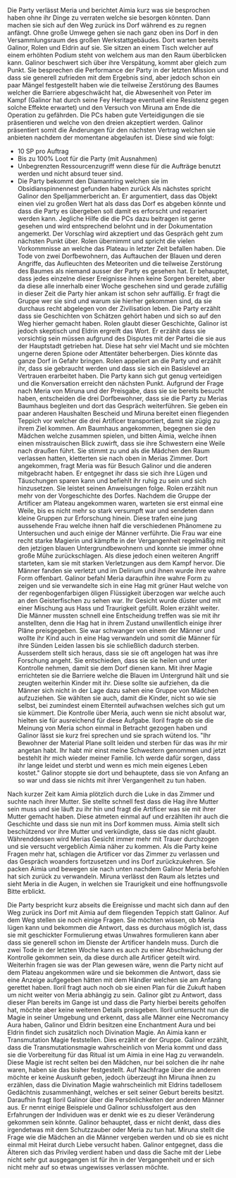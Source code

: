 Die Party verlässt Meria und berichtet Aimia kurz was sie besprochen haben ohne ihr Dinge zu verraten welche sie besorgen könnten. Dann machen sie sich auf den Weg zurück ins Dorf während es zu regnen anfängt.
Ohne große Umwege gehen sie nach ganz oben ins Dorf in den Versammlungsraum des großen Werkstattgebäudes. Dort warten bereits Galinor, Rolen und Eldrin auf sie. Sie sitzen an einem Tisch welcher auf einem erhöhten Podium steht von welchem aus man den Raum überblicken kann.
Galinor beschwert sich über ihre Verspätung, kommt aber gleich zum Punkt.
Sie besprechen die Performance der Party in der letzten Mission und dass sie generell zufrieden mit dem Ergebnis sind, aber jedoch schon ein paar Mängel festgestellt haben wie die teilweise Zerstörung des Baumes welcher die Barriere abgeschwächt hat, die Abwesenheit von Peter im Kampf (Galinor hat durch seine Fey Heritage eventuell eine Resistenz gegen solche Effekte erwartet) und den Versuch von Miruna am Ende die Operation zu gefährden. Die PCs haben gute Verteidigungen die sie präsentieren und welche von den dreien akzeptiert werden.
Galinor präsentiert somit die Änderungen für den nächsten Vertrag welchen sie anbieten nachdem der momentane abgelaufen ist. Diese sind wie folgt:
- 10 SP pro Auftrag
- Bis zu 100% Loot für die Party (mit Ausnahmen)
- Unbegrenzten Ressourcenzugriff wenn diese für die Aufträge benutzt werden und nicht absurd teuer sind.
- Die Party bekommt den Diamantring welchen sie im Obsidianspinnennest gefunden haben zurück
Als nächstes spricht Galinor den Spelljammerbericht an. Er argumentiert, dass das Objekt einen viel zu großen Wert hat als dass das Dorf es abgeben könnte und dass die Party es übergeben soll damit es erforscht und repariert werden kann. Jegliche Hilfe die die PCs dazu beitragen ist gerne gesehen und wird entsprechend belohnt und in der Dokumentation angemerkt.
Der Vorschlag wird akzeptiert und das Gespräch geht zum nächsten Punkt über.
Rolen übernimmt und spricht die vielen Vorkommnisse an welche das Plateau in letzter Zeit befallen haben. Die Tode von zwei Dorfbewohnern, das Auftauchen der Blauen und deren Angriffe, das Aufleuchten des Meteoriten und die teilweise Zerstörung des Baumes als niemand ausser der Party es gesehen hat. Er behauptet, dass jedes einzelne dieser Ereignisse ihnen keine Sorgen bereitet, aber da diese alle innerhalb einer Woche geschehen sind und gerade zufällig in dieser Zeit die Party hier ankam ist schon sehr auffällig. Er fragt die Gruppe wer sie sind und warum sie hierher gekommen sind, da sie durchaus recht abgelegen von der Zivilisation leben.
Die Party erzählt dass sie Geschichten von Schätzen gehört haben und sich so auf den Weg hierher gemacht haben. Rolen glaubt dieser Geschichte, Galinor ist jedoch skeptisch und Eldrin ergreift das Wort. Er erzählt dass sie vorsichtig sein müssen aufgrund des Disputes mit der Partei die sie aus der Hauptstadt getrieben hat. Diese hat sehr viel Macht und sie möchten ungerne deren Spione oder Attentäter beherbergen. Dies könnte das ganze Dorf in Gefahr bringen.
Rolen appeliert an die Party und erzählt ihr, dass sie gebraucht werden und dass sie sich ein Basislevel an Vertrauen erarbeitet haben. Die Party kann sich gut genug verteidigen und die Konversation erreicht den nächsten Punkt.
Aufgrund der Frage nach Meria von Miruna und der Preisgabe, dass sie sie bereits besucht haben, entscheiden die drei Dorfbewohner, dass sie die Party zu Merias Baumhaus begleiten und dort das Gespräch weiterführen.
Sie geben ein paar anderen Haushalten Bescheid und Miruna bereitet einen fliegenden Teppich vor welcher die drei Artificer transportiert, damit sie zügig zu ihrem Ziel kommen.
Am Baumhaus angekommen, begegnen sie den Mädchen welche zusammen spielen, und bitten Aimia, welche ihnen einen misstrauischen Blick zuwirft, dass sie ihre Schwestern eine Weile nach draußen führt. Sie stimmt zu und als die Mädchen den Raum verlassen hatten, kletterten sie nach oben in Merias Zimmer.
Dort angekommen, fragt Meria was für Besuch Galinor und die anderen mitgebracht haben. Er entgegnet ihr dass sie sich ihre Lügen und Täuschungen sparen kann und befiehlt ihr ruhig zu sein und sich hinzusetzen. Sie leistet seinen Anweisungen folge.
Rolen erzählt nun mehr von der Vorgeschichte des Dorfes.
Nachdem die Gruppe der Artificer am Plateau angekommen waren, warteten sie erst einmal eine Weile, bis es nicht mehr so stark versumpft war und sendeten dann kleine Gruppen zur Erforschung hinein.
Diese trafen eine jung aussehende Frau welche ihnen half die verschiedenen Phänomene zu Untersuchen und auch einige der Männer verführte. Die Frau war eine recht starke Magierin und kämpfte in der Vergangenheit regelmäßig mit den jetzigen blauen Untergrundbewohnern und konnte sie immer ohne große Mühe zurückschlagen. Als diese jedoch einen weiteren Angriff starteten, kam sie mit starken Verletzungen aus dem Kampf hervor. Die Männer fanden sie verletzt und im Delirium und ihnen wurde ihre wahre Form offenbart.
Galinor befahl Meria daraufhin ihre wahre Form zu zeigen und sie verwandelte sich in eine Hag mit grüner Haut welche von der regenbogenfarbigen öligen Flüssigkeit überzogen war welche auch an den Geisterfischen zu sehen war. Ihr Gesicht wurde düster und mit einer Mischung aus Hass und Traurigkeit gefüllt. 
Rolen erzählt weiter. Die Männer mussten schnell eine Entscheidung treffen was sie mit ihr anstellten, denn die Hag hat in ihrem Zustand unwillentlich einige ihrer Pläne preisgegeben. Sie war schwanger von einem der Männer und wollte ihr Kind auch in eine Hag verwandeln und somit die Männer für ihre Sünden Leiden lassen bis sie schließlich dadurch sterben. Ausserdem stellt sich heraus, dass sie sie oft angelogen hat was ihre Forschung angeht.
Sie entschieden, dass sie sie heilen und unter Kontrolle nehmen, damit sie dem Dorf dienen kann.
Mit ihrer Magie errichteten sie die Barriere welche die Blauen im Untergrund hält und sie zeugten weiterhin Kinder mit ihr. Diese sollte sie aufziehen, da die Männer sich nicht in der Lage dazu sahen eine Gruppe von Mädchen aufzuziehen. Sie wählten sie auch, damit die Kinder, nicht so wie sie selbst, bei zumindest einem Elternteil aufwachsen welches sich gut um sie kümmert. Die Kontrolle über Meria, auch wenn sie nicht absolut war, hielten sie für ausreichend für diese Aufgabe.
Iloril fragte ob sie die Meinung von Meria schon einmal in Betracht gezogen haben und Galinor lässt sie kurz frei sprechen und sie sprach wütend los. "Ihr Bewohner der Material Plane sollt leiden und sterben für das was ihr mir angetan habt. Ihr habt mir einst meine Schwestern genommen und jetzt bestehlt ihr mich wieder meiner Familie. Ich werde dafür sorgen, dass ihr lange leidet und sterbt und wenn es mich mein eigenes Leben kostet."
Galinor stoppte sie dort und behauptete, dass sie von Anfang an so war und dass sie nichts mit ihrer Vergangenheit zu tun haben.

Nach kurzer Zeit kam Aimia plötzlich durch die Luke in das Zimmer und suchte nach ihrer Mutter. Sie stellte schnell fest dass die Hag ihre Mutter sein muss und sie läuft zu ihr hin und fragt die Artificer was sie mit ihrer Mutter gemacht haben. Diese atmeten einmal auf und erzählten ihr auch die Geschichte und dass sie nun mit ins Dorf kommen muss. Aimia stellt sich beschützend vor ihre Mutter und verkündigte, dass sie das nicht glaubt. 
Währenddessen wird Merias Gesicht immer mehr mit Trauer durchzogen und sie versucht vergeblich Aimia näher zu kommen.
Als die Party keine Fragen mehr hat, schlagen die Artificer vor das Zimmer zu verlassen und das Gespräch woanders fortzusetzen und ins Dorf zurückzukehren. Sie packen Aimia und bewegen sie nach unten nachdem Galinor Meria befohlen hat sich zurück zu verwandeln.
Miruna verlässt den Raum als letztes und sieht Meria in die Augen, in welchen sie Traurigkeit und eine hoffnungsvolle Bitte erblickt.

Die Party bespricht kurz abseits die Ereignisse und macht sich dann auf den Weg zurück ins Dorf mit Aimia auf dem fliegenden Teppich statt Galinor. Auf dem Weg stellen sie noch einige Fragen.
Sie möchten wissen, ob Meria lügen kann und bekommen die Antwort, dass es durchaus möglich ist, dass sie mit geschickter Formulierung etwas Unwahres formulieren kann aber dass sie generell schon im Dienste der Artificer handeln muss. Durch die zwei Tode in der letzten Woche kann es auch zu einer Abschwächung der Kontrolle gekommen sein, da diese durch alle Artificer geteilt wird.
Weiterhin fragen sie was der Plan gewesen wäre, wenn die Party nicht auf dem Plateau angekommen wäre und sie bekommen die Antwort, dass sie eine Anzeige aufgegeben hätten mit dem Händler welchen sie am Anfang gerettet haben.
Iloril fragt auch noch ob sie einen Plan für die Zukuft haben um nicht weiter von Meria abhängig zu sein. Galinor gibt zu Antwort, dass dieser Plan bereits im Gange ist und dass die Party hierbei bereits geholfen hat, möchte aber keine weiteren Details preisgeben.
Iloril untersucht nun die Magie in seiner Umgebung und erkennt, dass alle Männer eine Necromancy Aura haben, Galinor und Eldrin besitzen eine Enchantment Aura und bei Eldrin findet sich zusätzlich noch Divination Magie. An Aimia kann er Transmutation Magie feststellen. Dies erzählt er der Gruppe. Galinor erzählt, dass die Transmutationsmagie wahrscheinlich von Meria kommt und dass sie die Vorbereitung für das Ritual ist um Aimia in eine Hag zu verwandeln. Diese Magie ist recht selten bei den Mädchen, nur bei solchen die ihr nahe waren, haben sie das bisher festgestellt. Auf Nachfrage über die anderen möchte er keine Auskunft geben, jedoch überzeugt ihn Miruna ihnen zu erzählen, dass die Divination Magie wahrscheinlich mit Eldrins tadellosem Gedächtnis zusammenhängt, welches er seit seiner Geburt bereits besitzt.
Daraufhin fragt Iloril Galinor über die Persönlichkeiten der anderen Männer aus. Er nennt einige Beispiele und Galinor schlussfolgert aus den Erfahrungen der Individuen was er denkt wie es zu dieser Veränderung gekommen sein könnte. Galinor behauptet, dass er nicht denkt, dass dies irgendetwas mit dem Schutzzauber oder Meria zu tun hat.
Miruna stellt die Frage wie die Mädchen an die Männer vergeben werden und ob sie es nicht einmal mit Heirat durch Liebe versucht haben. Galinor entgegnet, dass die Älteren sich das Privileg verdient haben und dass die Sache mit der Liebe nicht sehr gut ausgegangen ist für ihn in der Vergangenheit und er sich nicht mehr auf so etwas ungewisses verlassen möchte. 